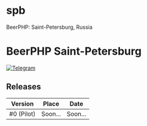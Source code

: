 # spb
BeerPHP: Saint-Petersburg, Russia


# BeerPHP Saint-Petersburg

[![Telegram](https://img.shields.io/badge/telegram-join%20chat-blue.svg?style=flat)](https://t.me/beerphp_spb)

## Releases

| Version                    | Place                                                                           | Date              |
| -------------------------- | ------------------------------------------------------------------------------- | ----------------- |
| #0 (Pilot)                 | Soon...                                                                         | Soon...           |
